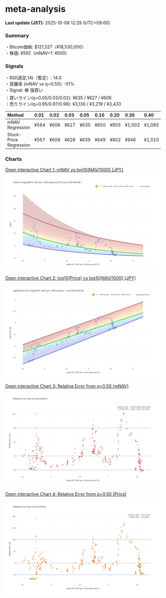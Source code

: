 # meta-analysis


<!--REPORT:START-->
**Last update (JST):** 2025-10-08 12:29 (UTC+09:00)

### Summary
・Bitcoin価格: $121,527（¥18,530,000）  
・株価: ¥592（mNAV=1: ¥500）

### Signals
・RSI(週足,14)（暫定）: 14.0  
・乖離率 (mNAV vs q=0.50): -51%  
・Signal: 🟣 強買い  
｜買いライン(q=0.05/0.03/0.02): ¥635 / ¥627 / ¥606  
｜売りライン(q=0.95/0.97/0.98): ¥3,130 / ¥3,219 / ¥3,433

| Method                 | 0.01   | 0.02   | 0.03   | 0.05   | 0.10   | 0.20   | 0.30   | 0.40   | 0.50   | 0.60   | 0.70   | 0.80   | 0.90   | 0.95   | 0.97   | 0.98   | 0.99   |
|:-----------------------|:-------|:-------|:-------|:-------|:-------|:-------|:-------|:-------|:-------|:-------|:-------|:-------|:-------|:-------|:-------|:-------|:-------|
| mNAV Regression        | ¥564   | ¥606   | ¥627   | ¥635   | ¥650   | ¥855   | ¥1,002 | ¥1,085 | ¥1,273 | ¥1,449 | ¥1,618 | ¥2,034 | ¥2,702 | ¥3,130 | ¥3,219 | ¥3,433 | ¥3,383 |
| Stock-Price Regression | ¥567   | ¥608   | ¥628   | ¥639   | ¥649   | ¥802   | ¥946   | ¥1,010 | ¥1,113 | ¥1,305 | ¥1,514 | ¥1,979 | ¥2,525 | ¥2,860 | ¥2,791 | ¥3,041 | ¥3,053 |

### Charts
[Open interactive Chart 1: mNAV vs log10(NAV/1000) [JPY]](https://tkzm240.github.io/meta-analysis/fig1.html)

![fig1](assets/fig1.png)

[Open interactive Chart 2: log10(Price) vs log10(NAV/1000) [JPY]](https://tkzm240.github.io/meta-analysis/fig2.html)

![fig2](assets/fig2.png)

[Open interactive Chart 3: Relative Error from q=0.50 (mNAV)](https://tkzm240.github.io/meta-analysis/fig3.html)

![fig3](assets/fig3.png)

[Open interactive Chart 4: Relative Error from q=0.50 (Price)](https://tkzm240.github.io/meta-analysis/fig4.html)

![fig4](assets/fig4.png)
<!--REPORT:END-->
